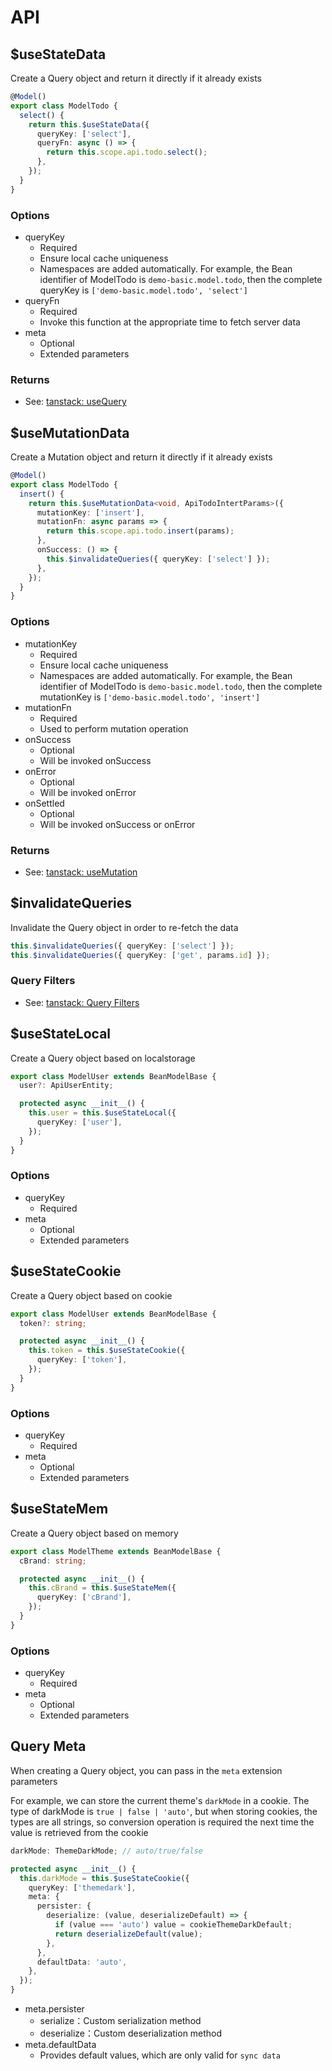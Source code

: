 # API

## $useStateData

Create a Query object and return it directly if it already exists

```typescript
@Model()
export class ModelTodo {
  select() {
    return this.$useStateData({
      queryKey: ['select'],
      queryFn: async () => {
        return this.scope.api.todo.select();
      },
    });
  }
}
```

### Options

- queryKey
  - Required
  - Ensure local cache uniqueness
  - Namespaces are added automatically. For example, the Bean identifier of ModelTodo is `demo-basic.model.todo`, then the complete queryKey is `['demo-basic.model.todo', 'select']`
- queryFn
  - Required
  - Invoke this function at the appropriate time to fetch server data
- meta
  - Optional
  - Extended parameters

### Returns

- See: [tanstack: useQuery](https://tanstack.com/query/latest/docs/framework/vue/reference/useQuery)

## $useMutationData

Create a Mutation object and return it directly if it already exists

```typescript
@Model()
export class ModelTodo {
  insert() {
    return this.$useMutationData<void, ApiTodoIntertParams>({
      mutationKey: ['insert'],
      mutationFn: async params => {
        return this.scope.api.todo.insert(params);
      },
      onSuccess: () => {
        this.$invalidateQueries({ queryKey: ['select'] });
      },
    });
  }
}
```

### Options

- mutationKey
  - Required
  - Ensure local cache uniqueness
  - Namespaces are added automatically. For example, the Bean identifier of ModelTodo is `demo-basic.model.todo`, then the complete mutationKey is `['demo-basic.model.todo', 'insert']`
- mutationFn
  - Required
  - Used to perform mutation operation
- onSuccess
  - Optional
  - Will be invoked onSuccess
- onError
  - Optional
  - Will be invoked onError
- onSettled
  - Optional
  - Will be invoked onSuccess or onError

### Returns

- See: [tanstack: useMutation](https://tanstack.com/query/latest/docs/framework/vue/reference/useMutation)

## $invalidateQueries

Invalidate the Query object in order to re-fetch the data

```typescript
this.$invalidateQueries({ queryKey: ['select'] });
this.$invalidateQueries({ queryKey: ['get', params.id] });
```

### Query Filters

- See: [tanstack: Query Filters](https://tanstack.com/query/latest/docs/framework/vue/guides/filters#query-filters)

## $useStateLocal

Create a Query object based on localstorage

```typescript
export class ModelUser extends BeanModelBase {
  user?: ApiUserEntity;

  protected async __init__() {
    this.user = this.$useStateLocal({
      queryKey: ['user'],
    });
  }
}
```

### Options

- queryKey
  - Required
- meta
  - Optional
  - Extended parameters

## $useStateCookie

Create a Query object based on cookie

```typescript
export class ModelUser extends BeanModelBase {
  token?: string;

  protected async __init__() {
    this.token = this.$useStateCookie({
      queryKey: ['token'],
    });
  }
}
```

### Options

- queryKey
  - Required
- meta
  - Optional
  - Extended parameters

## $useStateMem

Create a Query object based on memory

```typescript
export class ModelTheme extends BeanModelBase {
  cBrand: string;

  protected async __init__() {
    this.cBrand = this.$useStateMem({
      queryKey: ['cBrand'],
    });
  }
}
```

### Options

- queryKey
  - Required
- meta
  - Optional
  - Extended parameters

## Query Meta

When creating a Query object, you can pass in the `meta` extension parameters

For example, we can store the current theme's `darkMode` in a cookie. The type of darkMode is `true | false | 'auto'`, but when storing cookies, the types are all strings, so conversion operation is required the next time the value is retrieved from the cookie

```typescript
darkMode: ThemeDarkMode; // auto/true/false

protected async __init__() {
  this.darkMode = this.$useStateCookie({
    queryKey: ['themedark'],
    meta: {
      persister: {
        deserialize: (value, deserializeDefault) => {
          if (value === 'auto') value = cookieThemeDarkDefault;
          return deserializeDefault(value);
        },
      },
      defaultData: 'auto',
    },
  });
}
```

- meta.persister
  - serialize：Custom serialization method
  - deserialize：Custom deserialization method
- meta.defaultData
  - Provides default values, which are only valid for `sync data`
